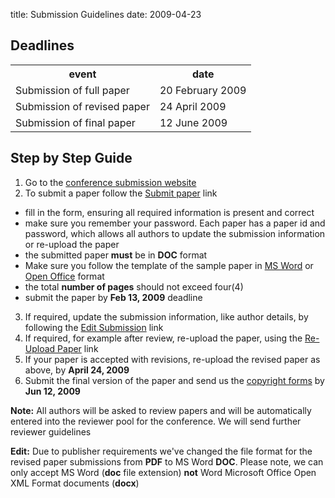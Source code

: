 title: Submission Guidelines
date: 2009-04-23 

## Deadlines

<table class="info" style="width:100%;">
<tr><th>event</th><th>date</th></tr>
<tr ><td>Submission of full paper</td><td>20 February 2009</td></tr>  
<tr class="current"><td>Submission of revised paper</td><td>24 April 2009</td></tr>
<tr><td>Submission of final paper</td><td> 12 June 2009</td></tr> 
</table>


## Step by Step Guide

1. Go to the [conference submission website](http://conference.4m-association.org)
2. To submit a paper follow the [Submit paper](http://conference.4m-association.org/author/submit.php) link
  * fill in the form, ensuring all required information is present and correct
  * make sure you remember your password. Each paper has a paper id and password, which allows all authors to update the submission information or re-upload the paper
  * the submitted paper **must** be in **DOC** format
  * Make sure you follow the template of the sample paper in [MS Word](/assets/files/Sample%20pages-%20full%20paper%20Instructions_1.doc) or [Open Office](/assets/files/Sample%20pages-%20full%20paper%20Instructions_0.odt ) format
  * the total **number of pages** should not exceed four(4)
  * submit the paper by **Feb 13, 2009** deadline
3. If required, update the submission information, like author details, by following the [Edit Submission](http://conference.4m-association.org/author/edit.php) link
4. If required, for example after review, re-upload the paper, using the [Re-Upload Paper](http://conference.4m-association.org/author/upload.php?t=reup) link
5. If your paper is accepted with revisions, re-upload the revised paper as above, by **April 24, 2009**
6. Submit the final version of the paper and send us the [copyright forms](/conference/2009/License_Agreemen.html)  by **Jun 12, 2009**

**Note:** All authors will be asked to review papers and will be automatically entered into the reviewer pool for the conference. We will send further reviewer guidelines

**Edit:** Due to publisher requirements we've changed the file format for the revised paper submissions from **PDF** to MS Word **DOC**. Please note, we can only accept MS Word (**doc** file extension) **not** Word Microsoft Office Open XML Format documents (**docx**)
<!--break-->